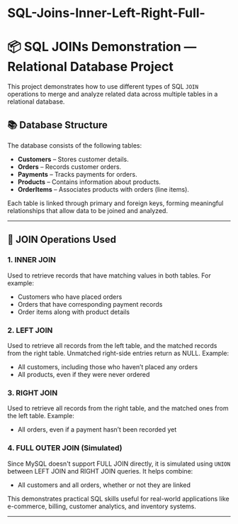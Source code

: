 # SQL-Joins-Inner-Left-Right-Full-

# 📦 SQL JOINs Demonstration — Relational Database Project

This project demonstrates how to use different types of SQL `JOIN` operations to merge and analyze related data across multiple tables in a relational database.

## 📚 Database Structure

The database consists of the following tables:

- **Customers** – Stores customer details.
- **Orders** – Records customer orders.
- **Payments** – Tracks payments for orders.
- **Products** – Contains information about products.
- **OrderItems** – Associates products with orders (line items).

Each table is linked through primary and foreign keys, forming meaningful relationships that allow data to be joined and analyzed.

---

## 🔗 JOIN Operations Used

### 1. INNER JOIN

Used to retrieve records that have matching values in both tables. For example:
- Customers who have placed orders
- Orders that have corresponding payment records
- Order items along with product details

### 2. LEFT JOIN

Used to retrieve all records from the left table, and the matched records from the right table. Unmatched right-side entries return as NULL. Example:
- All customers, including those who haven’t placed any orders
- All products, even if they were never ordered

### 3. RIGHT JOIN

Used to retrieve all records from the right table, and the matched ones from the left table. Example:
- All orders, even if a payment hasn’t been recorded yet

### 4. FULL OUTER JOIN (Simulated)

Since MySQL doesn't support FULL JOIN directly, it is simulated using `UNION` between LEFT JOIN and RIGHT JOIN queries. It helps combine:
- All customers and all orders, whether or not they are linked

This demonstrates practical SQL skills useful for real-world applications like e-commerce, billing, customer analytics, and inventory systems.

---


